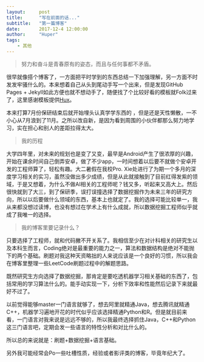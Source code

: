 ```yaml
---
layout:     post
title:      "写在前面的话..."
subtitle:   "第一篇博客"
date:       2017-12-4 12:00:00
author:     "Huper"
tags:
    - 其他
---
```


> 努力和奋斗是青春原有的姿态，而且与任何事都不矛盾。

很早就像搭个博客了，一方面把平时学到的东西总结一下加强理解，另一方面不时发发牢骚什么的。本来想着自己从头到尾动手写一个出来，但是发现GitHub Pages + Jekyll如此方便也就不想动手了，随便找了个比较好看的模板就Folk过来了，这里感谢模板提供[Hux](https://github.com/Huxpro/huxpro.github.io)。

本来打算7月份保研结束后就开始埋头认真学学东西的 ，但是还是天性懒散，一不小心从7月浪到了11月。之所以改自新，是因为看到周围的小伙伴都那么努力地学习，实在担心和别人的差距拉得太大。

> 我的历程

大学四年里，对未来的规划也是变了又变，最早是Android产生了很浓厚的兴趣，开始在课余时间自己倒弄安卓，做了不少app，一时间想着以后要不就做个安卓开发的工程师算了，轻松有趣。大二暑假在我校Pro. Xie处进行了为期一个多月的深度学习相关的实习，虽然没做出多少成绩，但是从此就接触到了目前红得发紫的领域，于是又想着，为什么不做AI相关的工程师呢？钱又多，听起来又高大上。然后很快就到了大三，到了保研季，误打误撞选择了数据挖掘作为未来三年的研究方向，所以以后要做什么领域的东西，基本上也就定了。我的选择可能比较单一，我从来都没想过读博，也没有想过在学术上有什么成就，所以数据挖掘工程师似乎就成了我唯一的选择。

> 我的博客里要记录什么？

只要选择了工程师，就和代码撇不开关系了。我相信至少在对计科相关的研究生以及本科生而言，Coding绝对是最重要的能力之一，算法和数据结构是绝对不能抛下的两个基础。刷题对我这种天资略拙的人来说应该是一个良好的习惯，所以我会在博客里整理一些LeetCode刷题过程中的解题思路。

既然研究生方向选择了数据挖掘，那肯定是要吃透机器学习相关基础的东西了，包括常用的学习算法什么的。能手动实现一下，分析下效率和性能然后记录下来就最好不过了。

以前觉得能够master一门语言就够了，想去阿里就精通Java，想去腾讯就精通C++，机器学习遍地开花的时代似乎应该选择精通Python和R。但是就目前来看，一门语言对我来说是远远不够的，所以我最终选择抓住Java，C++和Python这三门语言吧，定期会发一些语言的特性分析和对比什么的。

所以总的来说就是：刷题+数据挖掘+语言基础。

另外我可能经常会Po一些吐槽性质，经验或者影评类的博客，毕竟年纪大了。